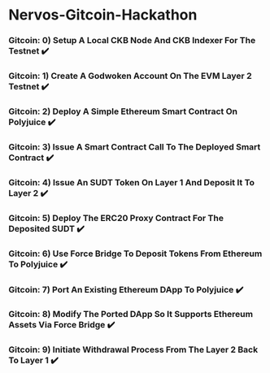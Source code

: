 # Nervos-Gitcoin-Hackathon

### Gitcoin: 0) Setup A Local CKB Node And CKB Indexer For The Testnet :heavy_check_mark:	
### Gitcoin: 1) Create A Godwoken Account On The EVM Layer 2 Testnet :heavy_check_mark:	
### Gitcoin: 2) Deploy A Simple Ethereum Smart Contract On Polyjuice :heavy_check_mark:	
### Gitcoin: 3) Issue A Smart Contract Call To The Deployed Smart Contract :heavy_check_mark:	
### Gitcoin: 4) Issue An SUDT Token On Layer 1 And Deposit It To Layer 2 :heavy_check_mark:	
### Gitcoin: 5) Deploy The ERC20 Proxy Contract For The Deposited SUDT :heavy_check_mark:	
### Gitcoin: 6) Use Force Bridge To Deposit Tokens From Ethereum To Polyjuice :heavy_check_mark:
### Gitcoin: 7) Port An Existing Ethereum DApp To Polyjuice :heavy_check_mark:
### Gitcoin: 8) Modify The Ported DApp So It Supports Ethereum Assets Via Force Bridge :heavy_check_mark:
### Gitcoin: 9) Initiate Withdrawal Process From The Layer 2 Back To Layer 1 :heavy_check_mark:










